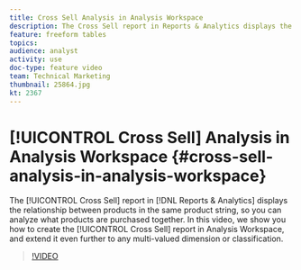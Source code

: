 ```yaml
---
title: Cross Sell Analysis in Analysis Workspace
description: The Cross Sell report in Reports & Analytics displays the relationship between products in the same product string, so you can analyze what products are purchased together. In this video, we show you how to create the Cross Sell report in Analysis Workspace, and extend it even further to any multi-valued dimension or classification.
feature: freeform tables
topics: 
audience: analyst
activity: use
doc-type: feature video
team: Technical Marketing
thumbnail: 25864.jpg
kt: 2367
---
```


# [!UICONTROL Cross Sell] Analysis in Analysis Workspace {#cross-sell-analysis-in-analysis-workspace}

The [!UICONTROL Cross Sell] report in [!DNL Reports & Analytics] displays the relationship between products in the same product string, so you can analyze what products are purchased together. In this video, we show you how to create the [!UICONTROL Cross Sell] report in Analysis Workspace, and extend it even further to any multi-valued dimension or classification.

>[!VIDEO](https://video.tv.adobe.com/v/25864/?quality=12)
